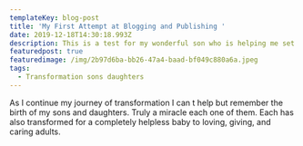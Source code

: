 ```yaml
---
templateKey: blog-post
title: 'My First Attempt at Blogging and Publishing '
date: 2019-12-18T14:30:18.993Z
description: This is a test for my wonderful son who is helping me set up my website
featuredpost: true
featuredimage: /img/2b97d6ba-bb26-47a4-baad-bf049c880a6a.jpeg
tags:
  - Transformation sons daughters
---
```

As I continue my journey of transformation I can t help but remember the birth of my sons and daughters.   Truly a miracle each one of them. Each has also transformed for a completely helpless baby to loving, giving, and caring adults.
